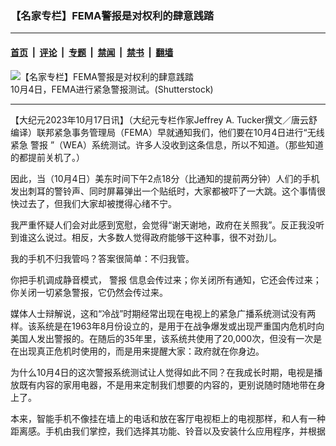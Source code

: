 ### 【名家专栏】FEMA警报是对权利的肆意践踏

---

#### [首页](../../../..?n14097207) &nbsp;|&nbsp; [评论](../../../../../epoch-comment?n14097207) &nbsp;|&nbsp; [专题](../../../../../epoch-special?n14097207) &nbsp;|&nbsp; [禁闻](../../../../../epoch-news?n14097207) &nbsp;|&nbsp; [禁书](../../../../../books?n14097207) &nbsp;|&nbsp; [翻墙](https://github.com/gfw-breaker/nogfw/blob/master/README.md?n14097207)


<div><img alt="【名家专栏】FEMA警报是对权利的肆意践踏" class="attachment-djy_600_400 size-djy_600_400 wp-post-image" src="https://i.epochtimes.com/assets/uploads/2023/10/id14097211-150721-600x400.jpeg"/>
<div class="caption">
 10月4日，FEMA进行紧急警报测试。(Shutterstock)
</div></div><hr/><div class="post_content" id="artbody" itemprop="articleBody">
 <!-- article content begin -->
 <p>
  【大纪元2023年10月17日讯】（大纪元专栏作家Jeffrey A. Tucker撰文／唐云舒编译）联邦紧急事务管理局（FEMA）早就通知我们，他们要在10月4日进行“无线紧急
  <ok href="https://www.epochtimes.com/gb/tag/%E8%AD%A6%E6%8A%A5.html">
   警报
  </ok>
  ”（WEA）系统测试。许多人没收到这条信息，所以不知道。（那些知道的都提前关机了。）
 </p>
 <p>
  因此，当（10月4日）美东时间下午2点18分（比通知的提前两分钟）人们的手机发出刺耳的警铃声、同时屏幕弹出一个贴纸时，大家都被吓了一大跳。这个事情很快过去了，但我们大家却被搅得心绪不宁。
 </p>
 <p>
  我严重怀疑人们会对此感到宽慰，会觉得“谢天谢地，政府在关照我”。反正我没听到谁这么说过。相反，大多数人觉得政府能够干这种事，很不对劲儿。
 </p>
 <p>
  我的手机不归我管吗？答案很简单：不归我管。
 </p>
 <p>
  你把手机调成静音模式，
  <ok href="https://www.epochtimes.com/gb/tag/%E8%AD%A6%E6%8A%A5.html">
   警报
  </ok>
  信息会传过来；你关闭所有通知，它还会传过来；你关闭一切紧急警报，它仍然会传过来。
 </p>
 <p>
  媒体人士辩解说，这和“冷战”时期经常出现在电视上的紧急广播系统测试没有两样。该系统是在1963年8月份设立的，是用于在战争爆发或出现严重国内危机时向美国人发出警报的。在随后的35年里，该系统共使用了20,000次，但没有一次是在出现真正危机时使用的，而是用来提醒大家：政府就在你身边。
 </p>
 <p>
  为什么10月4日的这次警报系统测试让人觉得如此不同？在我成长时期，电视是播放既有内容的家用电器，不是用来定制我们想要的内容的，更别说随时随地带在身上了。
 </p>
 <p>
  本来，智能手机不像挂在墙上的电话和放在客厅电视柜上的电视那样，和人有一种距离感。手机由我们掌控，我们选择其功能、铃音以及安装什么应用程序，并根据我们的需要来使用它。人们已经和自己的手机建立起一种非常亲密的关系，手机里储存的内容记录了我们日常生活中的点点滴滴，而电视则始终都做不到这一点。
 </p>
 <p>
  这就是为什么人们对这次“无线紧急警报”测试的感觉和“冷战时期”的电视紧急广播有着根本的不同。人们对这次警报测试的反应不是冷漠，就是恼怒和惊恐。
 </p>
 <p>
  我们来说说大家为什么应该对此感到惊恐。现任官员没人投票赞成FEMA这么做，这是“行政国”的决定。这种侵入私人空间的做法传递了一个信息，那就是谁或者什么机构在掌权。FEMA能够自行采取行动，这是个重大问题。
 </p>
 <p>
  原因在于：当灾难性的COVID疫情来袭时，FEMA主导应对措施，关闭了教堂、企业、健身房、公园、医院，不让其用于非防疫目的，让美国人尝到了没有《
  <ok href="https://www.epochtimes.com/gb/tag/%E6%9D%83%E5%88%A9.html">
   权利
  </ok>
  法案》（Bill of Rights）保护的生活是什么滋味。
 </p>
 <p>
  你会对此感到惊讶吗？多半会。这是整个卑劣“剧情”中披露最少的事实之一。
 </p>
 <p>
  2020年3月13日，也就是“COVID恐慌”达至极点时，美国卫生与公众服务部（HHS）发布了一份叫做“改编自疫情危机行动计划的美国政府COVID-19应对计划”（PanCAP Adapted U.S. Government COVID-19 Response Plan）的文件，并将其标记为“机密”。当局后来发布了该文件，这是我们所知的最接近政府（防疫）计划的大纲。
 </p>
 <p>
  该文件里有一张非常有趣的组织结构图，非常明确地将制定（防疫）规则的权力赋予了国家安全委员会（NSC），从而把美国疾病控制与预防中心（CDC）等公共机构挤到了次要位置。直到现在，这个情况都鲜为人知。
 </p>
 <figure class="wp-caption aligncenter" style="width: 602px">
  <ok href=" https://img.theepochtimes.com/assets/uploads/2023/10/06/id5505246-JAT-2023.10.06_1-1200x956.jpg?_gl=1*1udrosm*_gcl_au*MTM1MDAyNDY5My4xNjkwMzMwNDQw" rel="noreferrer noopener" target="_blank">
   <img class="" src="https://img.theepochtimes.com/assets/uploads/2023/10/06/id5505246-JAT-2023.10.06_1-1200x956.jpg?_gl=1*1udrosm*_gcl_au*MTM1MDAyNDY5My4xNjkwMzMwNDQw"/>
  </ok>
  <br/><figcaption class="wp-caption-text">
   2020年美国政府COVID-19应对计划中的白宫（疫情）特别行动小组组织结构图。（网络截图）
  </figcaption><br/>
 </figure><br/>
 <p>
  但剧情变得越来越有意思。上述文件公布5天后，防疫政策制定权就移交给了FEMA。我们是从该局局长伊丽莎白‧齐默尔曼（Elizabeth Zimmerman）2021年4月14日在一个参议院听证会上的证词中得知这一信息的。
 </p>
 <p>
  齐默尔曼在听证会上说，“此外，HHS和FEMA为因应COVID-19疫情，改编了《2018年大流行危机行动计划》（PanCAP），并于2020年3月实施。这项计划将HHS定为联邦领导（疫情应对的）机构，让FEMA作为辅助机构、进行协调活动。不过，在全国COVID-19紧急状态宣布仅仅五天后，FEMA就变成了领导机构。”
 </p>
 <p>
  这是个重大的信息披露，此前这个情况从未对外公布过，大多数人都不知道。因为这些信息被定为机密，即使在公开后也没有媒体报导。直到现在人们一直以为CDC是（疫情应对措施的）最终主导者，但实际上一切都是在FEMA指挥下进行的。
 </p>
 <p>
  在以往的大流行病时期，HHS是所有应对计划的领导机构，CDC是执行机构。而这次（CODID-19大流行）则大不相同，从2020年3月18日开始，由CDC、国家卫生研究院（NIAID）、美国国力卫生研究院（NIH）及其它公共卫生相关机构组成的HHS，在疫情应对中不再担任官方领导角色——既不主导政策的制定，也不主导政策的实施，和齐默尔曼在证词中写的完全一致。
 </p>
 <p>
  为什么会出现这个情况？实际上，那段时期美国的国家安全成了重中之重，情报部门的参与就不可避免。这就是为什么国家安全局的分支机构——网络安全暨基础设施安全局（CISA）可以决定你的工作是必要，还是非必要的。
 </p>
 <p>
  大家会注意到，当局在疫情政策制定方面几乎没有任何透明度可言，对其给全体美国人造成的伤害连个真诚的道歉都没有，更别说还以公道了；相反，他们还以此为荣。他们会死死抓着权力不放，继续这么干。
 </p>
 <p>
  这就是10月4日FEMA进行紧急警报测试的更大背景，这是一种权力展示。该机构通过这种方式告诉你：你的手机不属于你，你没有隐私，你实际上没有自由，我们想（对你）做什么都可以随时做。
 </p>
 <p>
  这（紧急警报测试）是个具有象征意义的做法，其目的是将他们在过去三年半里为摧毁美国公民社会所使用的权力制度化。
 </p>
 <p>
  因此，这并不是一个旨在保护你的无恶意警报系统。发出测试通知的机构三年前曾强迫你的公司和学校关闭，并对全体美国人进行（病毒）测试。这不是在保护你，也不会让你安全，这是对你
  <ok href="https://www.epochtimes.com/gb/tag/%E6%9D%83%E5%88%A9.html">
   权利
  </ok>
  的肆意
  <ok href="https://www.epochtimes.com/gb/tag/%E8%B7%B5%E8%B8%8F.html">
   践踏
  </ok>
  。
 </p>
 <p>
  如果手机里发出的警报铃音让你有一种不好的感觉，那就对了。我们还远未摆脱实施封锁政策者的控制，我和你一样迫切希望这场危机能够结束。不幸的是，为了重获核心的自由，我们需要付出生命代价去抗争。这是值得的！
 </p>
 <p>
  <em>
   作者简介：
  </em>
 </p>
 <p>
  <em>
   杰弗里‧塔克（Jeffrey A. Tucker）是总部位于德克萨斯州奥斯汀的布朗斯通研究所（Brownstone Institute）的创始人兼总裁。他在学术界和大众媒体上发表了数千篇文章，并以五种语言出版了10本书，最新著作是《自由抑或封锁》（Liberty or Lockdown，2020年）。他也是《米塞斯之最》（The Best of Mises）的编辑。他还定期为《大纪元时报》撰写经济专栏，并就经济、技术、社会哲学和文化等主题广泛发声。
  </em>
 </p>
 <p>
  <em>
   原文：
   <ok href="https://www.theepochtimes.com/opinion/what-was-that-alert-on-our-phones-5505243 https://www.theepochtimes.com/_next/image?url=https%3A%2F%2Fimg.theepochtimes.com%2Fassets%2Fuploads%2F2023%2F10%2F06%2Fid5505317-paul-hanaoka-HbyYFFokvm0-unsplash.jpg&amp;w=1200&amp;q=75">
    What Was That Alert on Our Phones?
   </ok>
   刊登于英文《大纪元时报》。
  </em>
 </p>
 <p>
  <em>
   本文所表达的是作者的观点，不一定反映《大纪元时报》的立场。
  </em>
 </p>
 <p>
  责任编辑：高静#
 </p>
 <!-- article content end -->
 <div id="below_article_ad">
 </div>
</div>


---

原文链接（需翻墙）：https://www.epochtimes.com/gb/23/10/17/n14097207.htm